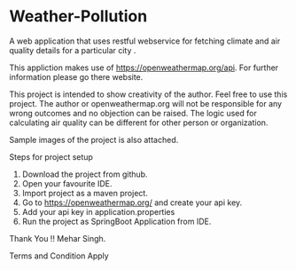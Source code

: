 # Weather-Pollution
A web application that uses restful webservice for fetching climate and air quality details for a particular city .

This appliction makes use of https://openweathermap.org/api. For further information please go there website.

This project is intended to show creativity of the author. Feel free to use this project. The author or openweathermap.org will not be responsible for any wrong outcomes and no objection can be raised. The logic used for calculating air quality can be different for other person or organization.

Sample images of the project is also attached. 

Steps for project setup
1. Download the project from github.
2. Open your favourite IDE.
3. Import project as a maven project.
4. Go to https://openweathermap.org/ and create your api key.
5. Add your api key in application.properties
6. Run the project as SpringBoot Application from IDE.




Thank You !!
Mehar Singh.

Terms and Condition Apply
